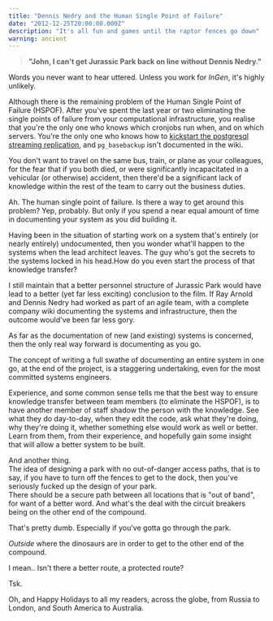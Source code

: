 ```yaml
---
title: "Dennis Nedry and the Human Single Point of Failure"
date: "2012-12-25T20:00:00.000Z"
description: "It's all fun and games until the raptor fences go down"
warning: ancient
---
```


> **"John, I can't get Jurassic Park back on line without Dennis Nedry."**

Words you never want to hear uttered.  Unless you work for *InGen*, it's highly unlikely.  

Although there is the remaining problem of the Human Single Point of Failure (HSPOF).  After you've spent the last year or two eliminating the single points of failure from your computational infrastructure, you realise that you're the only one who knows which cronjobs run when, and on which servers.  You're the only one who knows how to [kickstart the postgresql streaming replication](/postgres-replication-91), and `pg_basebackup` isn't documented in the wiki.  

You don't want to travel on the same bus, train, or plane as your colleagues, for the fear that if you both died, or were significantly incapacitated in a vehicular (or otherwise) accident, then there'd be a significant lack of knowledge within the rest of the team to carry out the business duties.

Ah.  The human single point of failure.  Is there a way to get around this problem?  Yep, probably.  But only if you spend a near equal amount of time in documenting your system as you did building it.  

Having been in the situation of starting work on a system that's entirely (or nearly entirely) undocumented, then you wonder what'll happen to the systems when the lead architect leaves.  The guy who's got the secrets to the systems locked in his head.How do you even start the process of that knowledge transfer? 

I still maintain that a better personnel structure of Jurassic Park would have lead to a better (yet far less exciting) conclusion to the film.  If Ray Arnold and Dennis Nedry had worked as part of an agile team, with a complete company wiki documenting the systems and infrastructure, then the outcome would've been far less gory.  

As far as the documentation of new (and existing) systems is concerned, then the only real way forward is documenting as you go.

The concept of writing a full swathe of documenting an entire system in one go, at the end of the project, is a staggering undertaking, even for the most committed systems engineers. 

Experience, and some common sense tells me that the best way to ensure knowledge transfer between team members (to eliminate the HSPOF), is to have another member of staff shadow the person with the knowledge.  See what they do day-to-day, when they edit the code, ask what they're doing, why they're doing it, whether something else would work as well or better.  Learn from them, from their experience, and hopefully gain some insight that will allow a better system to be built.  

And another thing.  
The idea of designing a park with no out-of-danger access paths, that is to say, if you have to turn off the fences to get to the dock, then you've seriously fucked up the design of your park.  
There should be a secure path between all locations that is "out of band", for want of a better word.  And what's the deal with the circuit breakers being on the other end of the compound.  

That's pretty dumb.  Especially if you've gotta go through the park.  

*Outside* where the dinosaurs are in order to get to the other end of the compound.  

I mean.. Isn't there a better route,  a protected route? 

Tsk.

Oh, and Happy Holidays to all my readers, across the globe, from Russia to London, and South America to Australia.